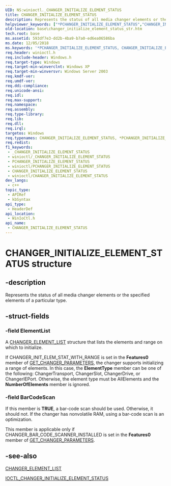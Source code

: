 ```yaml
---
UID: NS:winioctl._CHANGER_INITIALIZE_ELEMENT_STATUS
title: CHANGER_INITIALIZE_ELEMENT_STATUS
description: Represents the status of all media changer elements or the specified elements of a particular type.
helpviewer_keywords: ["*PCHANGER_INITIALIZE_ELEMENT_STATUS","CHANGER_INITIALIZE_ELEMENT_STATUS","CHANGER_INITIALIZE_ELEMENT_STATUS structure","PCHANGER_INITIALIZE_ELEMENT_STATUS","PCHANGER_INITIALIZE_ELEMENT_STATUS structure pointer","_win32_changer_initialize_element_status_str","base.changer_initialize_element_status_str","winioctl/CHANGER_INITIALIZE_ELEMENT_STATUS","winioctl/PCHANGER_INITIALIZE_ELEMENT_STATUS"]
old-location: base\changer_initialize_element_status_str.htm
tech.root: base
ms.assetid: 593df7e3-dd2b-4ba9-b7a0-ed6ea06586ba
ms.date: 12/05/2018
ms.keywords: '*PCHANGER_INITIALIZE_ELEMENT_STATUS, CHANGER_INITIALIZE_ELEMENT_STATUS, CHANGER_INITIALIZE_ELEMENT_STATUS structure, PCHANGER_INITIALIZE_ELEMENT_STATUS, PCHANGER_INITIALIZE_ELEMENT_STATUS structure pointer, _win32_changer_initialize_element_status_str, base.changer_initialize_element_status_str, winioctl/CHANGER_INITIALIZE_ELEMENT_STATUS, winioctl/PCHANGER_INITIALIZE_ELEMENT_STATUS'
req.header: winioctl.h
req.include-header: Windows.h
req.target-type: Windows
req.target-min-winverclnt: Windows XP
req.target-min-winversvr: Windows Server 2003
req.kmdf-ver: 
req.umdf-ver: 
req.ddi-compliance: 
req.unicode-ansi: 
req.idl: 
req.max-support: 
req.namespace: 
req.assembly: 
req.type-library: 
req.lib: 
req.dll: 
req.irql: 
targetos: Windows
req.typenames: CHANGER_INITIALIZE_ELEMENT_STATUS, *PCHANGER_INITIALIZE_ELEMENT_STATUS
req.redist: 
f1_keywords:
 - _CHANGER_INITIALIZE_ELEMENT_STATUS
 - winioctl/_CHANGER_INITIALIZE_ELEMENT_STATUS
 - PCHANGER_INITIALIZE_ELEMENT_STATUS
 - winioctl/PCHANGER_INITIALIZE_ELEMENT_STATUS
 - CHANGER_INITIALIZE_ELEMENT_STATUS
 - winioctl/CHANGER_INITIALIZE_ELEMENT_STATUS
dev_langs:
 - c++
topic_type:
 - APIRef
 - kbSyntax
api_type:
 - HeaderDef
api_location:
 - WinIoCtl.h
api_name:
 - CHANGER_INITIALIZE_ELEMENT_STATUS
---
```


# CHANGER_INITIALIZE_ELEMENT_STATUS structure


## -description

Represents the status of all media changer elements or the specified elements of a particular type.

## -struct-fields

### -field ElementList

A 
<a href="https://docs.microsoft.com/windows/desktop/api/winioctl/ns-winioctl-changer_element_list">CHANGER_ELEMENT_LIST</a> structure that lists the elements and range on which to initialize. 




If CHANGER_INIT_ELEM_STAT_WITH_RANGE is set in the <b>Features0</b> member of 
<a href="https://docs.microsoft.com/windows/desktop/api/winioctl/ns-winioctl-get_changer_parameters">GET_CHANGER_PARAMETERS</a>, the changer supports initializing a range of elements. In this case, the <b>ElementType</b> member can be one of the following: ChangerTransport, ChangerSlot, ChangerDrive, or ChangerIEPort. Otherwise, the element type must be AllElements and the <b>NumberOfElements</b> member is ignored.

### -field BarCodeScan

If this member is <b>TRUE</b>, a bar-code scan should be used. Otherwise, it should not. If the changer has nonvolatile RAM, using a bar-code scan is an optimization. 




This member is applicable only if CHANGER_BAR_CODE_SCANNER_INSTALLED is set in the <b>Features0</b> member of 
<a href="https://docs.microsoft.com/windows/desktop/api/winioctl/ns-winioctl-get_changer_parameters">GET_CHANGER_PARAMETERS</a>.

## -see-also

<a href="https://docs.microsoft.com/windows/desktop/api/winioctl/ns-winioctl-changer_element_list">CHANGER_ELEMENT_LIST</a>



<a href="https://docs.microsoft.com/windows/desktop/api/winioctl/ni-winioctl-ioctl_changer_initialize_element_status">IOCTL_CHANGER_INITIALIZE_ELEMENT_STATUS</a>

